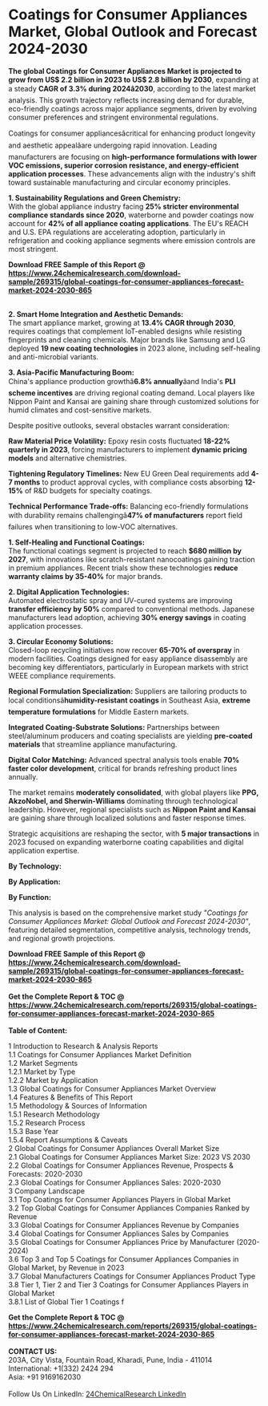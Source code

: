 <h1>Coatings for Consumer Appliances Market, Global Outlook and Forecast 2024-2030</h1><p><strong>The global Coatings for Consumer Appliances Market is projected to grow from US$ 2.2 billion in 2023 to US$ 2.8 billion by 2030</strong>, expanding at a steady <strong>CAGR of 3.3% during 2024â2030</strong>, according to the latest market analysis. This growth trajectory reflects increasing demand for durable, eco-friendly coatings across major appliance segments, driven by evolving consumer preferences and stringent environmental regulations.</p><p>Coatings for consumer appliancesâcritical for enhancing product longevity and aesthetic appealâare undergoing rapid innovation. Leading manufacturers are focusing on <strong>high-performance formulations with lower VOC emissions, superior corrosion resistance, and energy-efficient application processes</strong>. These advancements align with the industry's shift toward sustainable manufacturing and circular economy principles.</p><p><strong>1. Sustainability Regulations and Green Chemistry:</strong><br>
With the global appliance industry facing <strong>25% stricter environmental compliance standards since 2020</strong>, waterborne and powder coatings now account for <strong>42% of all appliance coating applications</strong>. The EU's REACH and U.S. EPA regulations are accelerating adoption, particularly in refrigeration and cooking appliance segments where emission controls are most stringent.</p><div><b>Download FREE Sample of this Report @ 
            <a href="https://www.24chemicalresearch.com/download-sample/269315/global-coatings-for-consumer-appliances-forecast-market-2024-2030-865">
            https://www.24chemicalresearch.com/download-sample/269315/global-coatings-for-consumer-appliances-forecast-market-2024-2030-865</a></b></div><br><p><strong>2. Smart Home Integration and Aesthetic Demands:</strong><br>
The smart appliance market, growing at <strong>13.4% CAGR through 2030</strong>, requires coatings that complement IoT-enabled designs while resisting fingerprints and cleaning chemicals. Major brands like Samsung and LG deployed <strong>19 new coating technologies</strong> in 2023 alone, including self-healing and anti-microbial variants.</p><p><strong>3. Asia-Pacific Manufacturing Boom:</strong><br>
China's appliance production growthâ<strong>6.8% annually</strong>âand India's <strong>PLI scheme incentives</strong> are driving regional coating demand. Local players like Nippon Paint and Kansai are gaining share through customized solutions for humid climates and cost-sensitive markets.</p><p>Despite positive outlooks, several obstacles warrant consideration:</p><p><strong>Raw Material Price Volatility:</strong> Epoxy resin costs fluctuated <strong>18-22% quarterly in 2023</strong>, forcing manufacturers to implement <strong>dynamic pricing models</strong> and alternative chemistries.</p><p><strong>Tightening Regulatory Timelines:</strong> New EU Green Deal requirements add <strong>4-7 months</strong> to product approval cycles, with compliance costs absorbing <strong>12-15%</strong> of R&amp;D budgets for specialty coatings.</p><p><strong>Technical Performance Trade-offs:</strong> Balancing eco-friendly formulations with durability remains challengingâ<strong>47% of manufacturers</strong> report field failures when transitioning to low-VOC alternatives.</p><p><strong>1. Self-Healing and Functional Coatings:</strong><br>
The functional coatings segment is projected to reach <strong>$680 million by 2027</strong>, with innovations like scratch-resistant nanocoatings gaining traction in premium appliances. Recent trials show these technologies <strong>reduce warranty claims by 35-40%</strong> for major brands.</p><p><strong>2. Digital Application Technologies:</strong><br>
Automated electrostatic spray and UV-cured systems are improving <strong>transfer efficiency by 50%</strong> compared to conventional methods. Japanese manufacturers lead adoption, achieving <strong>30% energy savings</strong> in coating application processes.</p><p><strong>3. Circular Economy Solutions:</strong><br>
Closed-loop recycling initiatives now recover <strong>65-70% of overspray</strong> in modern facilities. Coatings designed for easy appliance disassembly are becoming key differentiators, particularly in European markets with strict WEEE compliance requirements.</p><p><strong>Regional Formulation Specialization:</strong> Suppliers are tailoring products to local conditionsâ<strong>humidity-resistant coatings</strong> in Southeast Asia, <strong>extreme temperature formulations</strong> for Middle Eastern markets.</p><p><strong>Integrated Coating-Substrate Solutions:</strong> Partnerships between steel/aluminum producers and coating specialists are yielding <strong>pre-coated materials</strong> that streamline appliance manufacturing.</p><p><strong>Digital Color Matching:</strong> Advanced spectral analysis tools enable <strong>70% faster color development</strong>, critical for brands refreshing product lines annually.</p><p>The market remains <strong>moderately consolidated</strong>, with global players like <strong>PPG, AkzoNobel, and Sherwin-Williams</strong> dominating through technological leadership. However, regional specialists such as <strong>Nippon Paint and Kansai</strong> are gaining share through localized solutions and faster response times.</p><p>Strategic acquisitions are reshaping the sector, with <strong>5 major transactions</strong> in 2023 focused on expanding waterborne coating capabilities and digital application expertise.</p><p><strong>By Technology:</strong></p><p><strong>By Application:</strong></p><p><strong>By Function:</strong></p><p>This analysis is based on the comprehensive market study <em>"Coatings for Consumer Appliances Market: Global Outlook and Forecast 2024-2030"</em>, featuring detailed segmentation, competitive analysis, technology trends, and regional growth projections.</p><div><b>Download FREE Sample of this Report @ 
            <a href="https://www.24chemicalresearch.com/download-sample/269315/global-coatings-for-consumer-appliances-forecast-market-2024-2030-865">
            https://www.24chemicalresearch.com/download-sample/269315/global-coatings-for-consumer-appliances-forecast-market-2024-2030-865</a></b></div><br><div><b>Get the Complete Report & TOC @ 
            <a href="https://www.24chemicalresearch.com/reports/269315/global-coatings-for-consumer-appliances-forecast-market-2024-2030-865">
            https://www.24chemicalresearch.com/reports/269315/global-coatings-for-consumer-appliances-forecast-market-2024-2030-865</a></b></div><br>
            <b>Table of Content:</b><p>1 Introduction to Research & Analysis Reports<br />
    1.1 Coatings for Consumer Appliances Market Definition<br />
    1.2 Market Segments<br />
        1.2.1 Market by Type<br />
        1.2.2 Market by Application<br />
    1.3 Global Coatings for Consumer Appliances Market Overview<br />
    1.4 Features & Benefits of This Report<br />
    1.5 Methodology & Sources of Information<br />
        1.5.1 Research Methodology<br />
        1.5.2 Research Process<br />
        1.5.3 Base Year<br />
        1.5.4 Report Assumptions & Caveats<br />
2 Global Coatings for Consumer Appliances Overall Market Size<br />
    2.1 Global Coatings for Consumer Appliances Market Size: 2023 VS 2030<br />
    2.2 Global Coatings for Consumer Appliances Revenue, Prospects & Forecasts: 2020-2030<br />
    2.3 Global Coatings for Consumer Appliances Sales: 2020-2030<br />
3 Company Landscape<br />
    3.1 Top Coatings for Consumer Appliances Players in Global Market<br />
    3.2 Top Global Coatings for Consumer Appliances Companies Ranked by Revenue<br />
    3.3 Global Coatings for Consumer Appliances Revenue by Companies<br />
    3.4 Global Coatings for Consumer Appliances Sales by Companies<br />
    3.5 Global Coatings for Consumer Appliances Price by Manufacturer (2020-2024)<br />
    3.6 Top 3 and Top 5 Coatings for Consumer Appliances Companies in Global Market, by Revenue in 2023<br />
    3.7 Global Manufacturers Coatings for Consumer Appliances Product Type<br />
    3.8 Tier 1, Tier 2 and Tier 3 Coatings for Consumer Appliances Players in Global Market<br />
        3.8.1 List of Global Tier 1 Coatings f</p><div><b>Get the Complete Report & TOC @ 
            <a href="https://www.24chemicalresearch.com/reports/269315/global-coatings-for-consumer-appliances-forecast-market-2024-2030-865">
            https://www.24chemicalresearch.com/reports/269315/global-coatings-for-consumer-appliances-forecast-market-2024-2030-865</a></b></div><br><b>CONTACT US:</b><br>
            203A, City Vista, Fountain Road, Kharadi, Pune, India - 411014<br>
            International: +1(332) 2424 294<br>
            Asia: +91 9169162030 <br><br>
            Follow Us On LinkedIn: <a href="https://www.linkedin.com/company/24chemicalresearch/">24ChemicalResearch LinkedIn</a>
